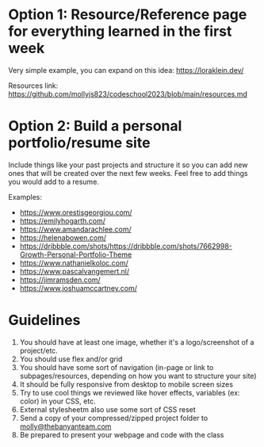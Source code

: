 # Option 1: Resource/Reference page for everything learned in the first week

Very simple example, you can expand on this idea: https://loraklein.dev/

Resources link: https://github.com/mollyjs823/codeschool2023/blob/main/resources.md


# Option 2: Build a personal portfolio/resume site

Include things like your past projects and structure it so you can add new ones that will be created over the next few weeks.
Feel free to add things you would add to a resume.

Examples:
* https://www.orestisgeorgiou.com/
* https://emilyhogarth.com/
* https://www.amandarachlee.com/
* https://helenabowen.com/
* https://dribbble.com/shots/https://dribbble.com/shots/7662998-Growth-Personal-Portfolio-Theme
* https://www.nathanielkoloc.com/
* https://www.pascalvangemert.nl/
* https://jimramsden.com/
* https://www.joshuamccartney.com/


# Guidelines

1. You should have at least one image, whether it's a logo/screenshot of a project/etc.
2. You should use flex and/or grid
3. You should have some sort of navigation (in-page or link to subpages/resources, depending on how you want to structure your site)
4. It should be fully responsive from desktop to mobile screen sizes
5. Try to use cool things we reviewed like hover effects, variables (ex: color) in your CSS, etc.
6. External stylesheetm also use some sort of CSS reset
7. Send a copy of your compressed/zipped project folder to molly@thebanyanteam.com
8. Be prepared to present your webpage and code with the class